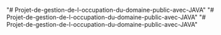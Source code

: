 "# Projet-de-gestion-de-l-occupation-du-domaine-public-avec-JAVA" 
"# Projet-de-gestion-de-l-occupation-du-domaine-public-avec-JAVA" 
"# Projet-de-gestion-de-l-occupation-du-domaine-public-avec-JAVA" 
